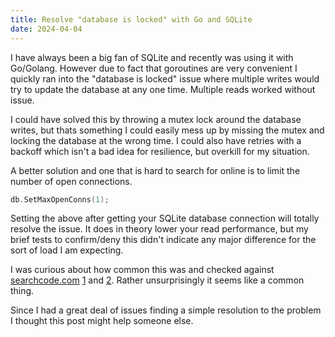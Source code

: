 ```yaml
---
title: Resolve "database is locked" with Go and SQLite 
date: 2024-04-04
---
```


I have always been a big fan of SQLite and recently was using it with Go/Golang. However due to fact that goroutines are very convenient I quickly ran into the "database is locked" issue where multiple writes would try to update the database at any one time. Multiple reads worked without issue.

I could have solved this by throwing a mutex lock around the database writes, but thats something I could easily mess up by missing the mutex and locking the database at the wrong time. I could also have retries with a backoff which isn't a bad idea for resilience, but overkill for my situation.

A better solution and one that is hard to search for online is to limit the number of open connections.

```Go
db.SetMaxOpenConns(1);
```

Setting the above after getting your SQLite database connection will totally resolve the issue. It does in theory lower your read performance, but my brief tests to confirm/deny this didn't indicate any major difference for the sort of load I am expecting.

I was curious about how common this was and checked against [searchcode.com](searchcode.com) [1](https://searchcode.com/?q=lang%3Ago+SetMaxOpenConns+sqlite) and [2](https://searchcode.com/?q=lang%3Ago+db.SetMaxOpenConns%281%29+sqlite). Rather unsurprisingly it seems like a common thing.

Since I had a great deal of issues finding a simple resolution to the problem I thought this post might help someone else.
